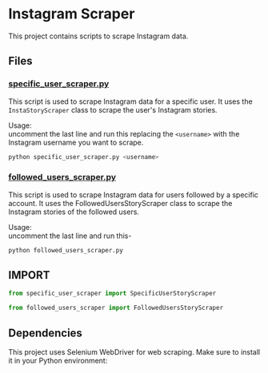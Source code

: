 # Instagram Scraper

This project contains scripts to scrape Instagram data.

## Files

### [specific_user_scraper.py](specific_user_scraper.py)
This script is used to scrape Instagram data for a specific user. It uses the `InstaStoryScraper` class to scrape the user's Instagram stories.

Usage:  
uncomment the last line and run this replacing the `<username>` with the Instagram username you want to scrape.
```bash
python specific_user_scraper.py <username>
```

### [followed_users_scraper.py](followed_users_scraper.py)
This script is used to scrape Instagram data for users followed by a specific account. It uses the FollowedUsersStoryScraper class to scrape the Instagram stories of the followed users.

Usage:  
uncomment the last line and run this-
```bash
python followed_users_scraper.py
```

## IMPORT
```python
from specific_user_scraper import SpecificUserStoryScraper


```
```python
from followed_users_scraper import FollowedUsersStoryScraper
```

## Dependencies
This project uses Selenium WebDriver for web scraping. Make sure to install it in your Python environment:

<!-- License
This project is licensed under the terms of the MIT license. -->
